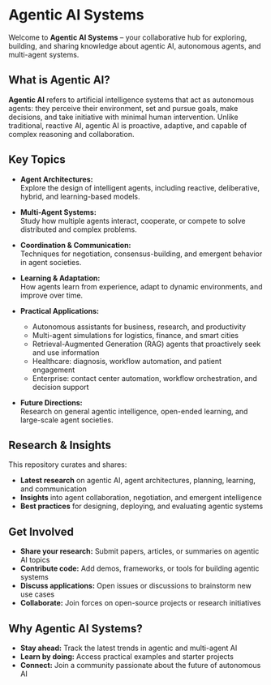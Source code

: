 # Agentic AI Systems

Welcome to **Agentic AI Systems** – your collaborative hub for exploring, building, and sharing knowledge about agentic AI, autonomous agents, and multi-agent systems.

## What is Agentic AI?

**Agentic AI** refers to artificial intelligence systems that act as autonomous agents: they perceive their environment, set and pursue goals, make decisions, and take initiative with minimal human intervention. Unlike traditional, reactive AI, agentic AI is proactive, adaptive, and capable of complex reasoning and collaboration.

## Key Topics

- **Agent Architectures:**  
  Explore the design of intelligent agents, including reactive, deliberative, hybrid, and learning-based models.

- **Multi-Agent Systems:**  
  Study how multiple agents interact, cooperate, or compete to solve distributed and complex problems.

- **Coordination & Communication:**  
  Techniques for negotiation, consensus-building, and emergent behavior in agent societies.

- **Learning & Adaptation:**  
  How agents learn from experience, adapt to dynamic environments, and improve over time.

- **Practical Applications:**  
  - Autonomous assistants for business, research, and productivity  
  - Multi-agent simulations for logistics, finance, and smart cities  
  - Retrieval-Augmented Generation (RAG) agents that proactively seek and use information  
  - Healthcare: diagnosis, workflow automation, and patient engagement  
  - Enterprise: contact center automation, workflow orchestration, and decision support

- **Future Directions:**  
  Research on general agentic intelligence, open-ended learning, and large-scale agent societies.

## Research & Insights

This repository curates and shares:
- **Latest research** on agentic AI, agent architectures, planning, learning, and communication
- **Insights** into agent collaboration, negotiation, and emergent intelligence
- **Best practices** for designing, deploying, and evaluating agentic systems

## Get Involved

- **Share your research:** Submit papers, articles, or summaries on agentic AI topics
- **Contribute code:** Add demos, frameworks, or tools for building agentic systems
- **Discuss applications:** Open issues or discussions to brainstorm new use cases
- **Collaborate:** Join forces on open-source projects or research initiatives

## Why Agentic AI Systems?

- **Stay ahead:** Track the latest trends in agentic and multi-agent AI
- **Learn by doing:** Access practical examples and starter projects
- **Connect:** Join a community passionate about the future of autonomous AI 